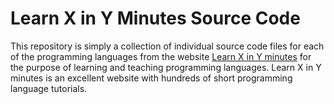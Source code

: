 # Learn X in Y Minutes Source Code
This repository is simply a collection of individual source code files for each of the programming languages from the website [Learn X in Y minutes](https://learnxinyminutes.com) for the purpose of learning and teaching programming languages. Learn X in Y minutes is an excellent website with hundreds of short programming language tutorials.

